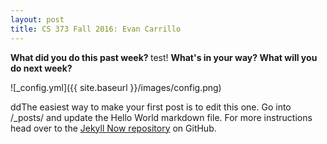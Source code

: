 ```yaml
---
layout: post
title: CS 373 Fall 2016: Evan Carrillo 
---
```


<b> What did you do this past week? </b>
test!
<b> What's in your way? </b>
<b> What will you do next week? </b>

![_config.yml]({{ site.baseurl }}/images/config.png)

ddThe easiest way to make your first post is to edit this one. Go into /_posts/ and update the Hello World markdown file. For more instructions head over to the [Jekyll Now repository](https://github.com/barryclark/jekyll-now) on GitHub.

